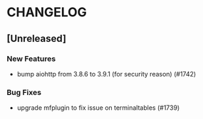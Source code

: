 # CHANGELOG

## [Unreleased]

### New Features

- bump aiohttp from 3.8.6 to 3.9.1 (for security reason) (#1742)

### Bug Fixes

- upgrade mfplugin to fix issue on terminaltables (#1739)


